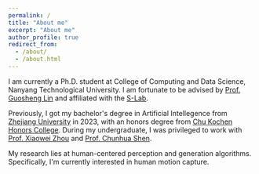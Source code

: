 ```yaml
---
permalink: /
title: "About me"
excerpt: "About me"
author_profile: true
redirect_from: 
  - /about/
  - /about.html
---
```


I am currently a Ph.D. student at College of Computing and Data Science, Nanyang Technological University. I am fortunate to be advised by [Prof. Guosheng Lin](https://guosheng.github.io/) and affiliated with the [S-Lab](https://www.ntu.edu.sg/s-lab).

Previously, I got my bachelor's degree in Artificial Intellegence from [Zhejiang University](https://www.zju.edu.cn/english/) in 2023, with an honors degree from [Chu Kochen Honors College](http://ckc.zju.edu.cn/ckcen/main.htm). During my undergraduate, I was privileged to work with [Prof. Xiaowei Zhou](http://xzhou.me/) and [Prof. Chunhua Shen](https://cshen.github.io/).

My research lies at human-centered perception and generation algorithms. Specifically, I'm currently interested in human motion capture.